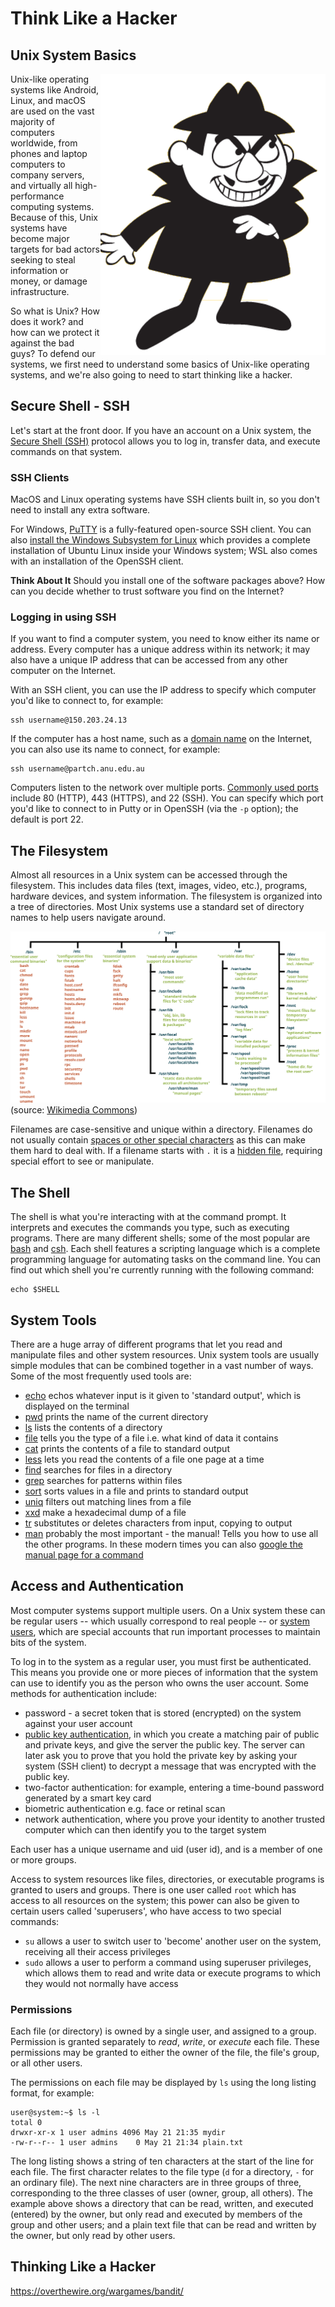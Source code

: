 # Think Like a Hacker
## Unix System Basics

<a href="https://villains.fandom.com/wiki/Boris_Badenov"><img align="right" src="images/Boris_Badenov.png" alt="Image of Boris Badenov, source: Villains Wiki" /></a>

Unix-like operating systems like Android, Linux, and macOS are used on the vast majority of computers worldwide, from phones and laptop computers to company servers, and virtually all high-performance computing systems. Because of this, Unix systems have become major targets for bad actors seeking to steal information or money, or damage infrastructure.

So what is Unix? How does it work? and how can we protect it against the bad guys? To defend our systems, we first need to understand some basics of Unix-like operating systems, and we're also going to need to start thinking like a hacker.

## Secure Shell - SSH

Let's start at the front door. If you have an account on a Unix system, the [Secure Shell (SSH)](https://www.ssh.com/ssh/) protocol allows you to log in, transfer data, and execute commands on that system.

### SSH Clients

MacOS and Linux operating systems have SSH clients built in, so you don't need to install any extra software. 

For Windows, [PuTTY](https://www.putty.org/) is a fully-featured open-source SSH client. You can also [install the Windows Subsystem for Linux](https://docs.microsoft.com/en-us/windows/wsl/install-win10) which provides a complete installation of Ubuntu Linux inside your Windows system; WSL also comes with an installation of the OpenSSH client.

**Think About It** Should you install one of the software packages above? How can you decide whether to trust software you find on the Internet?

### Logging in using SSH

If you want to find a computer system, you need to know either its name or address. Every computer has a unique address within its network; it may also have a unique IP address that can be accessed from any other computer on the Internet.

With an SSH client, you can use the IP address to specify which computer you'd like to connect to, for example:

````
ssh username@150.203.24.13
````

If the computer has a host name, such as a [domain name](https://en.wikipedia.org/wiki/Domain_Name_System) on the Internet, you can also use its name to connect, for example:

````
ssh username@partch.anu.edu.au
````

Computers listen to the network over multiple ports. [Commonly used ports](https://web.mit.edu/rhel-doc/4/RH-DOCS/rhel-sg-en-4/ch-ports.html) include 80 (HTTP), 443 (HTTPS), and 22 (SSH). You can specify which port you'd like to connect to in Putty or in OpenSSH (via the `-p` option); the default is port 22.


## The Filesystem

Almost all resources in a Unix system can be accessed through the filesystem. This includes data files (text, images, video, etc.), programs, hardware devices, and system information.
The filesystem is organized into a tree of directories.
Most Unix systems use a standard set of directory names to help users navigate around.

![Standard Unix filesystem hierarchy](images/Standard-unix-filesystem-hierarchy.svg) (source: [Wikimedia Commons](https://commons.wikimedia.org/wiki/File:Standard-unix-filesystem-hierarchy.svg))

Filenames are case-sensitive and unique within a directory. Filenames do not usually contain [spaces or other special characters](https://www.tecmint.com/manage-linux-filenames-with-special-characters/) as this can make them hard to deal with.
If a filename starts with `.` it is a [hidden file](http://www.linfo.org/hidden_file.html), requiring special effort to see or manipulate.

## The Shell

The shell is what you're interacting with at the command prompt.
It interprets and executes the commands you type, such as executing programs.
There are many different shells; some of the most popular are [bash](https://linux.die.net/man/1/bash) and [csh](https://linux.die.net/man/1/csh).
Each shell features a scripting language which is a complete programming language for automating tasks on the command line.
You can find out which shell you're currently running with the following command:

````
echo $SHELL
````

## System Tools

There are a huge array of different programs that let you read and manipulate files and other system resources.
Unix system tools are usually simple modules that can be combined together in a vast number of ways.
Some of the most frequently used tools are:

- [echo](https://linux.die.net/man/1/echo) echos whatever input is it given to 'standard output', which is displayed on the terminal
- [pwd](http://man7.org/linux/man-pages/man1/pwd.1.html) prints the name of the current directory
- [ls](http://man7.org/linux/man-pages/man1/ls.1.html) lists the contents of a directory
- [file](https://linux.die.net/man/1/file) tells you the type of a file i.e. what kind of data it contains
- [cat](http://man7.org/linux/man-pages/man1/cat.1.html) prints the contents of a file to standard output
- [less](http://man7.org/linux/man-pages/man1/less.1.html) lets you read the contents of a file one page at a time
- [find](http://man7.org/linux/man-pages/man1/find.1.html) searches for files in a directory
- [grep](http://man7.org/linux/man-pages/man1/grep.1p.html) searches for patterns within files
- [sort](http://man7.org/linux/man-pages/man1/sort.1.html) sorts values in a file and prints to standard output
- [uniq](http://man7.org/linux/man-pages/man1/uniq.1.html) filters out matching lines from a file
- [xxd](https://linux.die.net/man/1/xxd) make a hexadecimal dump of a file
- [tr](http://man7.org/linux/man-pages/man1/tr.1p.html) substitutes or deletes characters from input, copying to output
- [man](http://man7.org/linux/man-pages/man1/man.1.html) probably the most important - the manual! Tells you how to use all the other programs. In these modern times you can also [google the manual page for a command](https://www.google.com/search?q=man+ls)

## Access and Authentication

Most computer systems support multiple users. On a Unix system these can be regular users -- which usually correspond to real people -- or [system users](http://www.linuxfromscratch.org/blfs/view/svn/postlfs/users.html), which are special accounts that run important processes to maintain bits of the system.

To log in to the system as a regular user, you must first be authenticated. This means you provide one or more pieces of information that the system can use to identify you as the person who owns the user account. Some methods for authentication include:
- password - a secret token that is stored (encrypted) on the system against your user account
- [public key authentication](https://www.ssh.com/ssh/putty/putty-manuals/0.68/Chapter8.html), in which you create a matching pair of public and private keys, and give the server the public key. The server can later ask you to prove that you hold the private key by asking your system (SSH client) to decrypt a message that was encrypted with the public key.
- two-factor authentication: for example, entering a time-bound password generated by a smart key card
- biometric authentication e.g. face or retinal scan
- network authentication, where you prove your identity to another trusted computer which can then identify you to the target system

Each user has a unique username and uid (user id), and is a member of one or more groups.

Access to system resources like files, directories, or executable programs is granted to users and groups. There is one user called `root` which has access to all resources on the system; this power can also be given to certain users called 'superusers', who have access to two special commands:

- `su` allows a user to switch user to 'become' another user on the system, receiving all their access privileges
- `sudo` allows a user to perform a command using superuser privileges, which allows them to read and write data or execute programs to which they would not normally have access

### Permissions

Each file (or directory) is owned by a single user, and assigned to a group.
Permission is granted separately to *read*, *write*, or *execute* each file.
These permissions may be granted to either the owner of the file, the file's group, or all other users.

The permissions on each file may be displayed by `ls` using the long listing format, for example:

````
user@system:~$ ls -l
total 0
drwxr-xr-x 1 user admins 4096 May 21 21:35 mydir
-rw-r--r-- 1 user admins    0 May 21 21:34 plain.txt
````

The long listing shows a string of ten characters at the start of the line for each file.
The first character relates to the file type (`d` for a directory, `-` for an ordinary file).
The next nine characters are in three groups of three, corresponding to the three classes of user (owner, group, all others).
The example above shows a directory that can be read, written, and executed (entered) by the owner, but only read and executed by members of the group and other users; and a plain text file that can be read and written by the owner, but only read by other users.

## Thinking Like a Hacker

https://overthewire.org/wargames/bandit/

